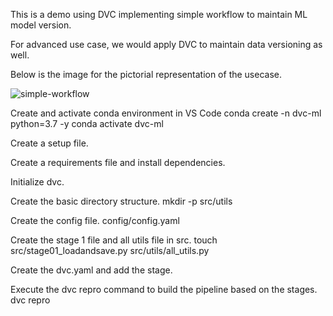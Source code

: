 This is a demo using DVC implementing simple workflow to maintain ML model version. 

For advanced use case, we would apply DVC to maintain data versioning as well.

Below is the image for the pictorial representation of the usecase.

![simple-workflow](https://user-images.githubusercontent.com/55927390/134888979-c341dc8d-fc5e-48d8-be44-4531cdb0ca78.png)

Create and activate conda environment in VS Code
	conda create -n dvc-ml python=3.7 -y
	conda activate dvc-ml
	
Create a setup file.

Create a requirements file and install dependencies.

Initialize dvc.

Create the basic directory structure.
	mkdir -p src/utils

Create the config file.
	config/config.yaml
	
Create the stage 1 file and all utils file in src.
	touch src/stage01_loadandsave.py src/utils/all_utils.py
	
Create the dvc.yaml and add the stage.

Execute the dvc repro command to build the pipeline based on the stages.
		dvc repro

